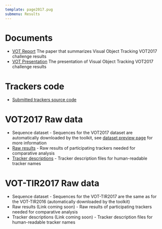 ```yaml
---
template: page2017.pug
submenu: Results
---
```


# Documents

-   [VOT Report](http://openaccess.thecvf.com/content_ICCV_2017_workshops/papers/w28/Kristan_The_Visual_Object_ICCV_2017_paper.pdf) The paper that summarizes Visual Object Tracking VOT2017 challenge results
-   [VOT Presentation](https://data.votchallenge.net/vot2017/presentations/vot2017_presentation.pdf) The presentation of Visual Object Tracking VOT2017 challenge results

# Trackers code

-   [Submitted trackers source code](trackers.html)

# VOT2017 Raw data

-   Sequence dataset - Sequences for the VOT2017 dataset are automatically downloaded by the toolkit, see [dataset preview page](/vot2017/dataset.html) for more information
-   [Raw results](https://data.votchallenge.net/vot2017/vot2017_results.zip) - Raw results of participating trackers needed for comparative analysis
-   [Tracker descriptions](https://data.votchallenge.net/vot2017/vot2017_trackers.zip) - Tracker description files for human-readable tracker names

# VOT-TIR2017 Raw data

-   Sequence dataset - Sequences for the VOT-TIR2017 are the same as for the VOT-TIR2016 (automatically downloaded by the toolkit)
-   Raw results (Link coming soon) - Raw results of participating trackers needed for comparative analysis
-   Tracker descriptions (Link coming soon) - Tracker description files for human-readable tracker names
